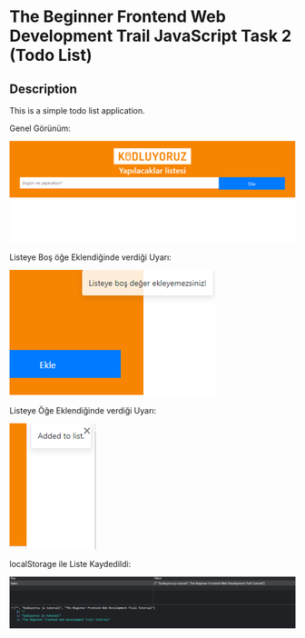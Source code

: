 # The Beginner Frontend Web Development Trail JavaScript Task 2 (Todo List)

## Description

This is a simple todo list application.

Genel Görünüm:

![1](/javascript-task-2/img/2022-04-25%20070557.png)

Listeye Boş öğe Eklendiğinde verdiği Uyarı:

![2](/javascript-task-2/img/2022-04-25%20072215.png)

Listeye Öğe Eklendiğinde verdiği Uyarı:

![4](/javascript-task-2/img/2022-04-25%20072515.png)

localStorage ile Liste Kaydedildi:

![3](/javascript-task-2/img/2022-04-25%20072450.png)
